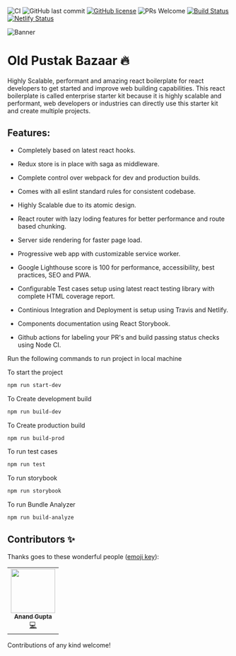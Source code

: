 ![CI](https://github.com/anandgupta193/react-enterprise-starter-kit/workflows/Node.js%20CI/badge.svg?branch=master)
![GitHub last commit](https://img.shields.io/github/last-commit/anandgupta193/react-enterprise-starter-kit)
[![GitHub license](https://img.shields.io/github/license/anandgupta193/react-enterprise-starter-kit)](https://github.com/anandgupta193/react-enterprise-starter-kit/blob/master/LICENSE)
![PRs Welcome](https://img.shields.io/badge/PRs-welcome-brightgreen.svg)
[![Build Status](https://travis-ci.com/anandgupta193/react-enterprise-starter-kit.svg?branch=master)](https://travis-ci.com/anandgupta193/react-enterprise-starter-kit)
[![Netlify Status](https://api.netlify.com/api/v1/badges/29d03780-7500-4437-ba9b-454f0bbeb2a2/deploy-status)](https://app.netlify.com/sites/distracted-knuth-6fa18c/deploys)

![Banner](https://user-images.githubusercontent.com/24511864/87848141-f8d04780-c8fa-11ea-8dae-3dde9fe6a68d.png)

# Old Pustak Bazaar :fire:

Highly Scalable, performant and amazing react boilerplate for react developers to get started and improve web building capabilities. This react boilerplate is called enterprise starter kit because it is highly scalable and performant, web developers or industries can directly use this starter kit and create multiple projects.

## Features: 

  * Completely based on latest react hooks.
  
  * Redux store is in place with saga as middleware.
  
  * Complete control over webpack for dev and production builds.
  
  * Comes with all eslint standard rules for consistent codebase.
  
  * Highly Scalable due to its atomic design.
  
  * React router with lazy loding features for better performance and route based chunking.
  
  * Server side rendering for faster page load.
  
  * Progressive web app with customizable service worker.
  
  * Google Lighthouse score is 100 for performance, accessibility, best practices, SEO and PWA.
  
  * Configurable Test cases setup using latest react testing library with complete HTML coverage report.
  
  * Continious Integration and Deployment is setup using Travis and Netlify.
  
  * Components documentation using React Storybook.
  
  * Github actions for labeling your PR's and build passing status checks using Node CI.
  


Run the following commands to run project in local machine

To start the project

```bash
npm run start-dev
```

To Create development build

```bash
npm run build-dev
```

To Create production build

```bash
npm run build-prod
```

To run test cases

```bash
npm run test
```

To run storybook

```bash
npm run storybook
```

To run Bundle Analyzer

```bash
npm run build-analyze
```


## Contributors ✨

Thanks goes to these wonderful people ([emoji key](https://allcontributors.org/docs/en/emoji-key)):

<!-- ALL-CONTRIBUTORS-LIST:START - Do not remove or modify this section -->
<!-- prettier-ignore-start -->
<!-- markdownlint-disable -->
<table>
  <tr>
    <td align="center"><a href="https://github.com/anandgupta193"><img src="https://avatars2.githubusercontent.com/u/24511864?v=4" width="100px;" alt=""/><br /><sub><b>Anand Gupta</b></sub></a><br /><a href="https://github.com/anandgupta193/react-enterprise-starter-kit/commits?author=anandgupta193" title="Code">💻</a></td>
  </tr>
</table>

<!-- markdownlint-enable -->
<!-- prettier-ignore-end -->
<!-- ALL-CONTRIBUTORS-LIST:END -->

Contributions of any kind welcome!
